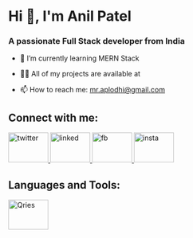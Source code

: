 <h1>Hi 👋, I'm Anil Patel </h1>
<h3>A passionate Full Stack developer from India</h3>

- 🌱 I’m currently learning  MERN Stack 

- 👨‍💻 All of my projects are available at

- 📫 How to reach me: mr.aplodhi@gmail.com
<h2>Connect with me:</h2>
  <a href="https://www.qries.com/">
         <img alt="twitter" src="https://raw.githubusercontent.com/rahuldkjain/github-profile-readme-generator/master/src/images/icons/Social/twitter.svg "  width=80" height="60"
       >
      </a>
       <a href="https://www.qries.com/">
         <img alt="linked" src="https://raw.githubusercontent.com/rahuldkjain/github-profile-readme-generator/master/src/images/icons/Social/linked-in-alt.svg"  width=80" height="60"
       >
      </a>
       <a href="https://www.qries.com/">
         <img alt="fb" src="https://raw.githubusercontent.com/rahuldkjain/github-profile-readme-generator/master/src/images/icons/Social/facebook.svg "  width=80" height="60"
       >
      </a>
       <a href="https://www.qries.com/">
         <img alt="insta" src="https://raw.githubusercontent.com/rahuldkjain/github-profile-readme-generator/master/src/images/icons/Social/instagram.svg "  width=80" height="60"
       >
      </a>
      <br/>
  <h2>Languages and Tools:</h2>   
    <a href="https://www.qries.com/">
         <img alt="Qries" src="https://raw.githubusercontent.com/rahuldkjain/github-profile-readme-generator/master/src/images/icons/Social/instagram.svg "  width=80" height="60"
       >
      </a>
